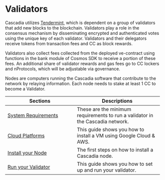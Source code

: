 # Validators

Cascadia utilizes [Tendermint](https://github.com/tendermint/tendermint/tree/master/docs/introduction), which is dependent on a group of validators that add new blocks to the blockchain.  Validators play a role in the consensus mechanism by disseminating encrypted and authenticated votes using the unique key of each validator. Validators and their delegators receive tokens from transaction fees and CC as block rewards.&#x20;

Validators also collect fees collected from the deployed ve-contract using functions in the bank module of Cosmos SDK to receive a portion of these fees.  An additional share of validator rewards and gas fees go to CC lockers and nProtocols, which will be adjustable via governance.

Nodes are computers running the Cascadia software that contribute to the network by relaying information.  Each node needs to stake at least 1 CC to become a Validator.

<table data-header-hidden><thead><tr><th width="210">Sections</th><th>Descriptions</th></tr></thead><tbody><tr><td><a href="https://cascadia.gitbook.io/gitbook/validators/system-requirements">System Requirements</a></td><td>These are the minimum requirements to run a validator in the Cascadia network.</td></tr><tr><td><a href="cloud-platforms/">Cloud Platforms</a></td><td>This guide shows you how to install a VM using Google Cloud &#x26; AWS.</td></tr><tr><td><a href="https://cascadia.gitbook.io/gitbook/validators/install-your-node">Install your Node</a></td><td>The first steps on how to install a Cascadia node.</td></tr><tr><td><a href="https://cascadia.gitbook.io/gitbook/validators/run-your-validator">Run your Validator</a></td><td>This guide shows you how to set up and run your validator.</td></tr></tbody></table>
